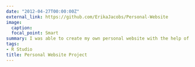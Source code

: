 ```yaml
---
date: "2012-04-27T00:00:00Z"
external_link: https://github.com/ErikaJacobs/Personal-Website
image:
  caption: 
  focal_point: Smart
summary: I was able to create my own personal website with the help of R Studio, Blogdown, Hugo, and the Academic theme. This project features all project files that created it.
tags:
- R Studio
title: Personal Website Project
---
```

